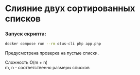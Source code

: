 # Слияние двух сортированных списков

### Запуск скрипта:
```bash
docker compose run --rm otus-cli php app.php
```

Предусмотрена проверка на пустые списки.

Сложность O(m + n)<br />
m, n - соответственно размеры списков

